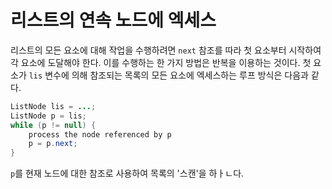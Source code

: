# 리스트의 연속 노드에 엑세스

리스트의 모든 요소에 대해 작업을 수행하려면 `next` 참조를 따라 첫 요소부터 시작하여 각 요소에 도달해야 한다. 이를 수행하는 한 가지 방법은 반복을 이용하는 것이다. 첫 요소가 `lis` 변수에 의해 참조되는 목록의 모든 요소에 엑세스하는 루프 방식은 다음과 같다.

```java
ListNode lis = ...;
ListNode p = lis;
while (p != null) {
    process the node referenced by p
    p = p.next;
}
```

`p`를 현재 노드에 대한 참조로 사용하여 목록의 '스캔'을 하ㅏㄴ다. 